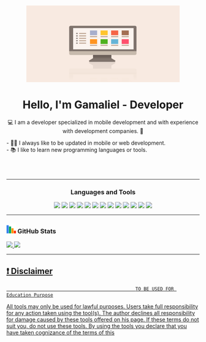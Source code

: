 <p align="center">
  <img src="src/Imagen.GIF" alt="Example 1" width="400" height="200" />
</p>

<h1 align="center">Hello, I'm Gamaliel - Developer</h1>

<p align="center"> 💻 I am a developer specialized in mobile development and with experience with development companies. 📱 </p align="center">
<p align="left">
- 👨‍💻 I always like to be updated in mobile or web development.<br>
- 📚 I like to learn new programming languages ​​or tools.<br>
<p align="left"> 

<br />
<br />

---

<h3 align="center">Languages and Tools</h3>
<p align="center">
    <a  target="_blank"> <img src="https://img.shields.io/badge/OS-Windows-informational?style=flat&logo=windows&logoColor=white&color=2bbc8a"/> </a>
    <a target="_blank"> <img src="https://img.shields.io/badge/Code-JavaScript-informational?style=flat&logo=javascript&logoColor=white&color=2bbc8a"/> </a>
    <a target="_blank"> <img src="https://img.shields.io/badge/Code-C++-informational?style=flat&logo=c++&logoColor=white&color=2bbc8a"/> </a>
    <a target="_blank"> <img src="https://img.shields.io/badge/Code-Dart-informational?style=flat&logo=dart&logoColor=white&color=2bbc8a"/> </a>
    <a target="_blank"> <img src="https://img.shields.io/badge/Code-React-informational?style=flat&logo=react&logoColor=white&color=2bbc8a"/> </a>
    <a target="_blank"> <img src="https://img.shields.io/badge/Code-Flutter-informational?style=flat&logo=flutter&logoColor=white&color=2bbc8a"/> </a>
    <a target="_blank"> <img src="https://img.shields.io/badge/Code-HTML5-informational?style=flat&logo=html5&logoColor=white&color=2bbc8a"/> </a>
    <a  target="_blank"> <img src="https://img.shields.io/badge/DB-SQL-informational?style=flat&logo=sql&logoColor=white&color=2bbc8a"/> </a>
    <a  target="_blank"> <img src="https://img.shields.io/badge/DB-NoSQL-informational?style=flat&logo=nosql&logoColor=white&color=2bbc8a"/> </a>
    <a  target="_blank"> <img src="https://img.shields.io/badge/Tools-Node-informational?style=flat&logo=node&logoColor=white&color=2bbc8a"/> </a>
    <a  target="_blank"> <img src="https://img.shields.io/badge/Tools-Angular-informational?style=flat&logo=angular&logoColor=white&color=2bbc8a"/> </a>
    <a target="_blank"> <img src="https://img.shields.io/badge/Tools-Git-informational?style=flat&logo=git&logoColor=white&color=2bbc8a"/> </a>
    <a target="_blank"> <img src="https://img.shields.io/badge/Tools-GitHub-informational?style=flat&logo=github&logoColor=white&color=2bbc8a"/> </a>
    
</p>

---
<h3 align="left"><img src="./src/estadisticas.gif" width="25px" height="25px"> GitHub Stats</h3>

<div>
  <a href="https://github.com/Gamaliel-developer">
  <img height="180em" src="https://github-readme-stats.vercel.app/api?username=Gamaliel-developer&show_icons=true&theme=radical&include_all_commits=true&count_private=true"/>
  <img height="180em" src="https://github-readme-stats.vercel.app/api/top-langs/?username=Gamaliel-developer&layout=compact&langs_count=7&theme=radical"/>
</div>

---

## :exclamation: Disclaimer
                                                   TO BE USED FOR Education Purpose

All tools may only be used for lawful purposes. Users take full responsibility for any action taken using the tool(s). The author declines all responsibility for damage caused by these tools offered on his page. If these terms do not suit you, do not use these tools.
By using the tools you declare that you have taken cognizance of the terms of this
